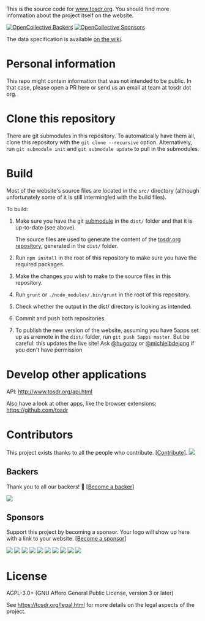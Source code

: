 This is the source code for www.tosdr.org. You should
find more information about the project itself on the website.

[![OpenCollective Backers][backer-badge]][backer-url] [![OpenCollective Sponsors][sponsor-badge]][sponsor-url]

[backer-url]: #backers
[backer-badge]: https://opencollective.com/tosdr/backers/badge.svg
[sponsor-url]: #sponsors
[sponsor-badge]: https://opencollective.com/tosdr/badge.svg

<!--Overview
========

We welcome other people to copy this project for other specific purposes (like a ToS;DR specific for API terms) or for country-specific (translation and national law issues). Just:

 1. open a public mailing list for people to contribute and start translating,
 2. fork the code from https://github.com/tosdr/tosdr-build and translate, or adapt, etc.
 3. change the name and the logo, and have a look at the license (AGPL for HTML/JS/CSS and CC BY SA for JSON) 

-->

The data specification is available [on the wiki][wiki].

[wiki]: https://github.com/tosdr/tosdr.org/wiki

Personal information
====================

This repo might contain information that was not intended to be public. In that case, please open a PR here or send us an email at team at tosdr dot org.

Clone this repository
=====================

There are git submodules in this repository. To automatically have them all, clone this repository with the `git clone --recursive` option.
Alternatively, run `git submodule init` and `git submodule update` to pull in the submodules.

Build
=====
Most of the website's source files are located in the `src/` directory (although unfortunately some of it is still intermingled with the build files). 

To build:

1. Make sure you have the git [submodule](http://www.git-scm.com/book/en/Git-Tools-Submodules) in the `dist/` folder and that it is up-to-date (see above).

    The source files are used to generate the content of the [tosdr.org repository](https://github.com/tosdr/tosdr.org), generated in the `dist/` folder. 

2. Run `npm install` in the root of this repository to make sure you have the required packages.
3. Make the changes you wish to make to the source files in this repository.
4. Run `grunt` or `./node_modules/.bin/grunt` in the root of this repository.
5. Check whether the output in the dist/ directory is looking as intended.
6. Commit and push both repositories.
7. To publish the new version of the website, assuming you have 5apps set up as a remote in the `dist/` folder, run `git push 5apps master`. But be careful: this updates the live site! Ask [@hugoroy] or [@michielbdejong] if you don't have permission

[@hugoroy]: https://github.com/hugoroy
[@michielbdejong]: https://github.com/michielbdejong

<!-- This should have its own README
Import
======
To import new and/or updated threads from the Google Group:

* Open [import/bookmarklet.html](https://tosdr.org/import/bookmarklet.html) with Firefox, and follow instructions there; save result to `./import/newThreadSubjects.json` in your checked out local git repo
* Run `node ./import/prettifyNewThreadSubjects.js`
* create `./import/imapCredentials.js` from `./import/imapCredentials.js.sample`
* (from the repo root:) `git pull; npm install ; cd import ; mkdir rawPosts ; cd rawPosts ; node ../searcher.js` (you may have to set 'allow less secure apps' if the imap account is a gmail account).
* `cd .. ; node threadMatcher.js > ../index/threads.json`
* `cd .. ; node scripts/newPointsForNewThreads.js`
* `./node_modules/.bin/grunt`
* `git status ; git add . ; git commit -am"import from Google Groups"; git push; git push 5apps master`

Curate
======
These scripts are what I (Michiel) currently use for curating points after import. The ideas is to integrate these into the web interface:

* `node scripts/curator.js` - will run a curating webinterface on http://localhost:21337/ that lets you change the (local) files on disk
* `cd dist; node ../scripts/checkcases.js` - an interactive command-line tool that helps you assign cases to points that don't have one yet
* `cd dist; node ../scripts/checkclasses.js` - outputs recommendations for adding/updating the class of services, based on their data points
-->


Develop other applications
==========================

API: http://www.tosdr.org/api.html 

Also have a look at other apps, like the browser extensions: https://github.com/tosdr


Contributors
==========

This project exists thanks to all the people who contribute. [[Contribute]](CONTRIBUTING.md).
<a href="graphs/contributors"><img src="https://opencollective.com/tosdr/contributors.svg?width=890" /></a>


## Backers

Thank you to all our backers! 🙏 [[Become a backer](https://opencollective.com/tosdr#backer)]

<a href="https://opencollective.com/tosdr#backers" target="_blank"><img src="https://opencollective.com/tosdr/backers.svg?width=890"></a>


## Sponsors

Support this project by becoming a sponsor. Your logo will show up here with a link to your website. [[Become a sponsor](https://opencollective.com/tosdr#sponsor)]

<a href="https://opencollective.com/tosdr/sponsor/0/website" target="_blank"><img src="https://opencollective.com/tosdr/sponsor/0/avatar.svg"></a>
<a href="https://opencollective.com/tosdr/sponsor/1/website" target="_blank"><img src="https://opencollective.com/tosdr/sponsor/1/avatar.svg"></a>
<a href="https://opencollective.com/tosdr/sponsor/2/website" target="_blank"><img src="https://opencollective.com/tosdr/sponsor/2/avatar.svg"></a>
<a href="https://opencollective.com/tosdr/sponsor/3/website" target="_blank"><img src="https://opencollective.com/tosdr/sponsor/3/avatar.svg"></a>
<a href="https://opencollective.com/tosdr/sponsor/4/website" target="_blank"><img src="https://opencollective.com/tosdr/sponsor/4/avatar.svg"></a>
<a href="https://opencollective.com/tosdr/sponsor/5/website" target="_blank"><img src="https://opencollective.com/tosdr/sponsor/5/avatar.svg"></a>
<a href="https://opencollective.com/tosdr/sponsor/6/website" target="_blank"><img src="https://opencollective.com/tosdr/sponsor/6/avatar.svg"></a>
<a href="https://opencollective.com/tosdr/sponsor/7/website" target="_blank"><img src="https://opencollective.com/tosdr/sponsor/7/avatar.svg"></a>
<a href="https://opencollective.com/tosdr/sponsor/8/website" target="_blank"><img src="https://opencollective.com/tosdr/sponsor/8/avatar.svg"></a>
<a href="https://opencollective.com/tosdr/sponsor/9/website" target="_blank"><img src="https://opencollective.com/tosdr/sponsor/9/avatar.svg"></a>


License
======

AGPL-3.0+ (GNU Affero General Public License, version 3 or later)

See <https://tosdr.org/legal.html> for more details on the legal aspects of the project.
